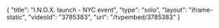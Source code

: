 {
    "title": "I.N.O.X. launch - NYC event",
    "type": "solo",
    "layout": "iframe-static",
    "videoId": "3785383",
    "url": "\/tvpembed\/3785383"
}